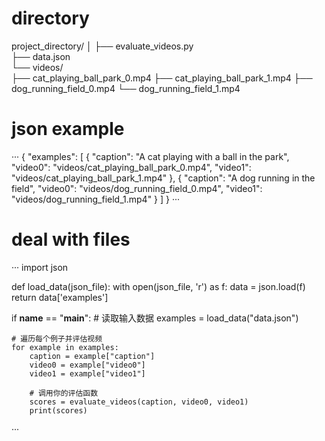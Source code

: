 # directory 
project_directory/
│
├── evaluate_videos.py          
├── data.json                   
└── videos/                     
    ├── cat_playing_ball_park_0.mp4
    ├── cat_playing_ball_park_1.mp4
    ├── dog_running_field_0.mp4
    └── dog_running_field_1.mp4
    
# json example
···
{
    "examples": [
        {
            "caption": "A cat playing with a ball in the park",
            "video0": "videos/cat_playing_ball_park_0.mp4",
            "video1": "videos/cat_playing_ball_park_1.mp4"
        },
        {
            "caption": "A dog running in the field",
            "video0": "videos/dog_running_field_0.mp4",
            "video1": "videos/dog_running_field_1.mp4"
        }
    ]
}
···

# deal with files
···
import json

def load_data(json_file):
    with open(json_file, 'r') as f:
        data = json.load(f)
    return data['examples']

if __name__ == "__main__":
    # 读取输入数据
    examples = load_data("data.json")
    
    # 遍历每个例子并评估视频
    for example in examples:
        caption = example["caption"]
        video0 = example["video0"]
        video1 = example["video1"]
        
        # 调用你的评估函数
        scores = evaluate_videos(caption, video0, video1)
        print(scores)
···
